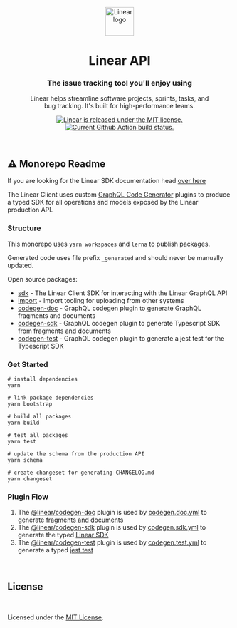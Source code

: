 <!-- TEXT_SECTION:header:START -->
<p align="center">
  <a href="https://linear.app" target="_blank" rel="noopener noreferrer">
    <img width="64" src="https://raw.githubusercontent.com/linear/linear/master/docs/logo.svg" alt="Linear logo">
  </a> 
</p>
<h1 align="center">
  Linear API
</h1>
<h3 align="center">
  The issue tracking tool you'll enjoy using
</h3>
<p align="center">
  Linear helps streamline software projects, sprints, tasks, and<br />
  bug tracking. It's built for high-performance teams.
</p>
<p align="center">
  <a href="https://github.com/linear/linear/blob/master/LICENSE">
    <img src="https://img.shields.io/badge/license-MIT-blue.svg" alt="Linear is released under the MIT license." />
  </a>
  <a href="https://github.com/linear/linear/workflows/build">
    <img src="https://github.com/linear/linear/workflows/build/badge.svg" alt="Current Github Action build status." />
  </a>
</p>
<!-- TEXT_SECTION:header:END -->

<br/>

## ⚠️ Monorepo Readme

If you are looking for the Linear SDK documentation head [over here](https://github.com/linear/linear/tree/master/packages/sdk/README.md)

<!-- TEXT_SECTION:contribute:START -->
The Linear Client uses custom [GraphQL Code Generator](https://graphql-code-generator.com/) plugins to produce a typed SDK for all operations and models exposed by the Linear production API.

### Structure

This monorepo uses `yarn workspaces` and `lerna` to publish packages.

Generated code uses file prefix `_generated` and should never be manually updated.

Open source packages:
- [sdk](https://github.com/linear/linear/tree/master/packages/sdk/README.md) - The Linear Client SDK for interacting with the Linear GraphQL API
- [import](https://github.com/linear/linear/tree/master/packages/import/README.md) - Import tooling for uploading from other systems
- [codegen-doc](https://github.com/linear/linear/tree/master/packages/codegen-doc/README.md) - GraphQL codegen plugin to generate GraphQL fragments and documents
- [codegen-sdk](https://github.com/linear/linear/tree/master/packages/codegen-sdk/README.md) - GraphQL codegen plugin to generate Typescript SDK from fragments and documents
- [codegen-test](https://github.com/linear/linear/tree/master/packages/codegen-test/README.md) - GraphQL codegen plugin to generate a jest test for the Typescript SDK

### Get Started

```shell
# install dependencies
yarn

# link package dependencies
yarn bootstrap

# build all packages
yarn build

# test all packages
yarn test

# update the schema from the production API
yarn schema

# create changeset for generating CHANGELOG.md
yarn changeset
```

### Plugin Flow

1. The [@linear/codegen-doc](https://github.com/linear/linear/tree/master/packages/codegen-doc/README.md) plugin is used by [codegen.doc.yml](https://github.com/linear/linear/tree/master./packages/sdk/codegen.doc.yml) to generate [fragments and documents](https://github.com/linear/linear/tree/master/packages/sdk/src/_generated_documents.graphql)
2. The [@linear/codegen-sdk](https://github.com/linear/linear/tree/master/packages/codegen-sdk/README.md) plugin is used by [codegen.sdk.yml](https://github.com/linear/linear/tree/master./packages/sdk/codegen.sdk.yml) to generate the typed [Linear SDK](https://github.com/linear/linear/tree/master/packages/sdk/src/_generated_sdk.ts)
3. The [@linear/codegen-test](https://github.com/linear/linear/tree/master/packages/codegen-test/README.md) plugin is used by [codegen.test.yml](https://github.com/linear/linear/tree/master./packages/sdk/codegen.test.yml) to generate a typed [jest test](https://github.com/linear/linear/tree/master/packages/sdk/src/_tests/_generated.test.ts)

<br/>
<!-- TEXT_SECTION:contribute:END -->

<!-- TEXT_SECTION:license:START -->
## License

<br/>

Licensed under the [MIT License](./LICENSE).
<!-- TEXT_SECTION:license:END -->